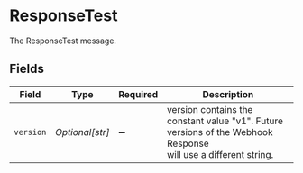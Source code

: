 # ResponseTest

The ResponseTest message.


## Fields

| Field                                                                                                           | Type                                                                                                            | Required                                                                                                        | Description                                                                                                     |
| --------------------------------------------------------------------------------------------------------------- | --------------------------------------------------------------------------------------------------------------- | --------------------------------------------------------------------------------------------------------------- | --------------------------------------------------------------------------------------------------------------- |
| `version`                                                                                                       | *Optional[str]*                                                                                                 | :heavy_minus_sign:                                                                                              | version contains the constant value "v1". Future versions of the Webhook Response<br/> will use a different string. |
